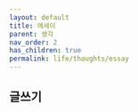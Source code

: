 ```yaml
---
layout: default
title: 에세이
parent: 생각
nav_order: 2
has_children: true
permalink: life/thoughts/essay
---
```


## 글쓰기